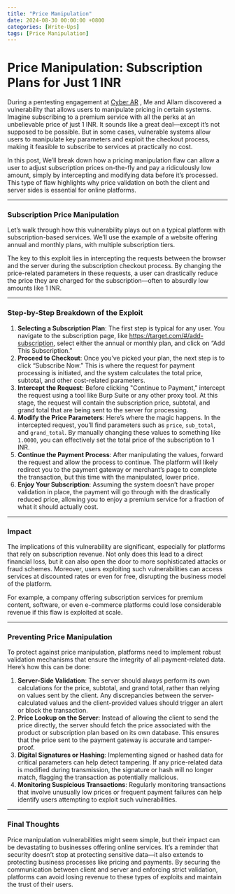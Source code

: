 ```yaml
---
title: "Price Manipulation"
date: 2024-08-30 00:00:00 +0800
categories: [Write-Ups]
tags: [Price Manipulation]
---
```


# Price Manipulation: Subscription Plans for Just 1 INR

During a pentesting engagement at [Cyber AR](https://cyberar.io/) , Me and Allam discovered a vulnerability that allows users to manipulate pricing in certain systems. Imagine subscribing to a premium service with all the perks at an unbelievable price of just 1 INR. It sounds like a great deal—except it’s not supposed to be possible. But in some cases, vulnerable systems allow users to manipulate key parameters and exploit the checkout process, making it feasible to subscribe to services at practically no cost.

In this post, We’ll break down how a pricing manipulation flaw can allow a user to adjust subscription prices on-the-fly and pay a ridiculously low amount, simply by intercepting and modifying data before it’s processed. This type of flaw highlights why price validation on both the client and server sides is essential for online platforms.

---

### Subscription Price Manipulation

Let’s walk through how this vulnerability plays out on a typical platform with subscription-based services. We’ll use the example of a website offering annual and monthly plans, with multiple subscription tiers.

The key to this exploit lies in intercepting the requests between the browser and the server during the subscription checkout process. By changing the price-related parameters in these requests, a user can drastically reduce the price they are charged for the subscription—often to absurdly low amounts like 1 INR.

---

### Step-by-Step Breakdown of the Exploit

1. **Selecting a Subscription Plan**:
The first step is typical for any user. You navigate to the subscription page, like https://target.com/#/add-subscription, select either the annual or monthly plan, and click on “Add This Subscription.”
2. **Proceed to Checkout**:
Once you’ve picked your plan, the next step is to click “Subscribe Now.” This is where the request for payment processing is initiated, and the system calculates the total price, subtotal, and other cost-related parameters.
3. **Intercept the Request**:
Before clicking "Continue to Payment," intercept the request using a tool like Burp Suite or any other proxy tool. At this stage, the request will contain the subscription price, subtotal, and grand total that are being sent to the server for processing.
4. **Modify the Price Parameters**:
Here’s where the magic happens. In the intercepted request, you’ll find parameters such as `price`, `sub_total`, and `grand_total`. By manually changing these values to something like `1.0000`, you can effectively set the total price of the subscription to 1 INR.
5. **Continue the Payment Process**:
After manipulating the values, forward the request and allow the process to continue. The platform will likely redirect you to the payment gateway or merchant’s page to complete the transaction, but this time with the manipulated, lower price.
6. **Enjoy Your Subscription**:
Assuming the system doesn’t have proper validation in place, the payment will go through with the drastically reduced price, allowing you to enjoy a premium service for a fraction of what it should actually cost.

---

### Impact

The implications of this vulnerability are significant, especially for platforms that rely on subscription revenue. Not only does this lead to a direct financial loss, but it can also open the door to more sophisticated attacks or fraud schemes. Moreover, users exploiting such vulnerabilities can access services at discounted rates or even for free, disrupting the business model of the platform.

For example, a company offering subscription services for premium content, software, or even e-commerce platforms could lose considerable revenue if this flaw is exploited at scale.

---

### Preventing Price Manipulation

To protect against price manipulation, platforms need to implement robust validation mechanisms that ensure the integrity of all payment-related data. Here’s how this can be done:

1. **Server-Side Validation**: The server should always perform its own calculations for the price, subtotal, and grand total, rather than relying on values sent by the client. Any discrepancies between the server-calculated values and the client-provided values should trigger an alert or block the transaction.
2. **Price Lookup on the Server**: Instead of allowing the client to send the price directly, the server should fetch the price associated with the product or subscription plan based on its own database. This ensures that the price sent to the payment gateway is accurate and tamper-proof.
3. **Digital Signatures or Hashing**: Implementing signed or hashed data for critical parameters can help detect tampering. If any price-related data is modified during transmission, the signature or hash will no longer match, flagging the transaction as potentially malicious.
4. **Monitoring Suspicious Transactions**: Regularly monitoring transactions that involve unusually low prices or frequent payment failures can help identify users attempting to exploit such vulnerabilities.

---

### Final Thoughts

Price manipulation vulnerabilities might seem simple, but their impact can be devastating to businesses offering online services. It’s a reminder that security doesn’t stop at protecting sensitive data—it also extends to protecting business processes like pricing and payments. By securing the communication between client and server and enforcing strict validation, platforms can avoid losing revenue to these types of exploits and maintain the trust of their users.
